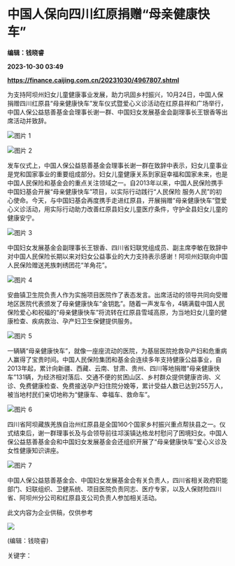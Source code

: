 # 中国人保向四川红原捐赠“母亲健康快车”
**编辑：钱晓睿**

**2023-10-30 03:49**

**https://finance.caijing.com.cn/20231030/4967807.shtml**

为支持阿坝州妇女儿童健康事业发展，助力巩固乡村振兴，10月24日，中国人保捐赠四川红原县“母亲健康快车”发车仪式暨爱心义诊活动在红原县祥和广场举行，中国人保公益慈善基金会理事长谢一群、中国妇女发展基金会副理事长王银香等出席活动并致辞。

![图片 1](https://img2.caijing.com.cn/2023/1030/1698635811957.png)

![图片 2](https://img6.caijing.com.cn/2023/1030/1698635816739.png)

发车仪式上，中国人保公益慈善基金会理事长谢一群在致辞中表示，妇女儿童事业是党和国家事业的重要组成部分。妇女儿童健康关系到家庭幸福和国家未来，也是中国人民保险和基金会的重点关注领域之一。自2013年以来，中国人民保险携手中国妇基会开展“母亲健康快车”项目，以实际行动践行“人民保险 服务人民”的初心使命。今天，与中国妇基会再度携手走进红原县，开展捐赠“母亲健康快车”暨爱心义诊活动，用实际行动助力改善红原县妇女儿童医疗条件，守护全县妇女儿童的健康安宁。

![图片 3](https://img1.caijing.com.cn/2023/1030/1698635829681.png)

中国妇女发展基金会副理事长王银香、四川省妇联党组成员、副主席李敏在致辞中对中国人民保险长期以来对妇女公益事业的大力支持表示感谢！阿坝州妇联向中国人民保险赠送羌族刺绣团花“羊角花”。

![图片 4](https://img2.caijing.com.cn/2023/1030/1698635842854.png)

安曲镇卫生院负责人作为实施项目医院作了表态发言。出席活动的领导共同向受赠地区医院代表颁发了母亲健康快车“金钥匙”。随着一声发车令，4辆满载中国人民保险爱心和祝福的“母亲健康快车”将流转在红原县雪域高原，为当地妇女儿童的健康检查、疾病救治、孕产妇卫生保健提供服务。

![图片 5](https://img1.caijing.com.cn/2023/1030/1698635854507.png)

一辆辆“母亲健康快车”，就像一座座流动的医院，为基层医院抢救孕产妇和危重病人赢得了宝贵时间。中国人民保险集团和基金会连续多年支持健康公益事业，自2013年起，累计向新疆、西藏、云南、甘肃、贵州、四川等地捐赠“母亲健康快车”131辆，为经济相对落后、交通不便的贫困山区、乡村群众提供健康咨询、义诊、免费健康检查、免费接送孕产妇住院分娩等，累计受益人数已达到255万人，被当地村民们亲切地称为“健康车、幸福车、救命车”。

![图片 6](https://img3.caijing.com.cn/2023/1030/1698635866199.png)

四川省阿坝藏族羌族自治州红原县是全国160个国家乡村振兴重点帮扶县之一。仪式结束后，谢一群理事长及与会领导前往邛溪镇达格龙村慰问了困境妇女。中国人保公益慈善基金会和中国妇女发展基金会还组织开展了“母亲健康快车”爱心义诊及女性健康知识讲座。

![图片 7](https://img4.caijing.com.cn/2023/1030/1698635884833.png)

中国人保公益慈善基金会、中国妇女发展基金会有关负责人，四川省相关政府职能部门、妇联组织、卫健系统、项目医院负责同志、医疗专家，以及人保财险四川省、阿坝州分公司和红原县支公司负责人参加相关活动。

此文内容为企业供稿，仅供参考

![](https://tx1.cdn.caijing.com.cn/2014-03-27/114048455.jpg)

(编辑：钱晓睿)

关键字：